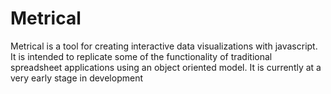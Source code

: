 # Metrical

Metrical is a tool for creating interactive data visualizations with 
javascript. It is intended to replicate some of the functionality of 
traditional spreadsheet applications using an object oriented model. 
It is currently at a very early stage in development
